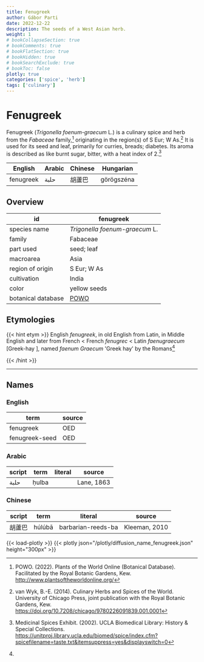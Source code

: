 ```yaml
---
title: Fenugreek
author: Gábor Parti
date: 2022-12-22
description: The seeds of a West Asian herb.
weight: 1
# bookCollapseSection: true
# bookComments: true
# bookFlatSection: true
# bookHidden: true
# bookSearchExclude: true
# bookToc: false
plotly: true
categories: ['spice', 'herb']
tags: ['culinary']
---
```


# Fenugreek

Fenugreek (*Trigonella foenum-graecum* L.) is a culinary spice and herb from the *Fabaceae* family,[^powo] originating in the region(s) of S Eur; W As.[^van_wyk_culinary_2014] It is used for its seed and leaf, primarily for curries, breads; diabetes. Its aroma is described as like burnt sugar, bitter, with a heat index of 2.[^ucla_medicinal_2002]

| English |Arabic|Chinese| Hungarian|
|---------|------|-------|----------|
|fenugreek| حلبة |  胡蘆巴  |görögszéna|

## Overview

|        id        |                     fenugreek                     |
|------------------|---------------------------------------------------|
|   species name   |           *Trigonella foenum-graecum* L.          |
|      family      |                      Fabaceae                     |
|     part used    |                     seed; leaf                    |
|     macroarea    |                        Asia                       |
| region of origin |                    S Eur; W As                    |
|    cultivation   |                       India                       |
|       color      |                    yellow seeds                   |
|botanical database|[POWO](https://powo.science.kew.org/taxon/523957-1)|

## Etymologies

{{< hint etym >}}
English *fenugreek*, in old English from Latin, in Middle English and later from French < French *fenugrec* < Latin *faenugraecum* [Greek-hay ], named *faenum Graecum* 'Greek hay' by the Romans[^1] 
 [^1]:
{{< /hint >}}

***

## Names

### English

|     term     |source|
|--------------|------|
|   fenugreek  |  OED |
|fenugreek-seed|  OED |

### Arabic

|script| term|literal|  source  |
|------|-----|-------|----------|
| حلبة |ḥulba|       |Lane, 1863|

### Chinese

|script| term |      literal     |    source   |
|------|------|------------------|-------------|
|  胡蘆巴 |húlúbā|barbarian-reeds-ba|Kleeman, 2010|

{{< load-plotly >}}
{{< plotly json="/plotly/diffusion_name_fenugreek.json" height="300px" >}}

[^powo]: POWO. (2022). Plants of the World Online (Botanical Database). Facilitated by the Royal Botanic Gardens, Kew. http://www.plantsoftheworldonline.org/
[^van_wyk_culinary_2014]: van Wyk, B.-E. (2014). Culinary Herbs and Spices of the World. University of Chicago Press, joint publication with the Royal Botanic Gardens, Kew. https://doi.org/10.7208/chicago/9780226091839.001.0001
[^ucla_medicinal_2002]: Medicinal Spices Exhibit. (2002). UCLA Biomedical Library: History & Special Collections. https://unitproj.library.ucla.edu/biomed/spice/index.cfm?spicefilename=taste.txt&itemsuppress=yes&displayswitch=0

